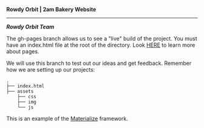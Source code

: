 **Rowdy Orbit | 2am Bakery Website**

---

***Rowdy Orbit Team***

The gh-pages branch allows us to see a "live" build of the project. You must have an index.html file at the root of the directory. Look [HERE](https://pages.github.com/) to learn more about pages.

We will use this branch to test out our ideas and get feedback. Remember how we are setting up our projects:


```
.
├── index.html
├── assets
    ├── css
    ├── img
    └── js
```

This is an example of the [Materialize](http://materializecss.com/) framework. 
